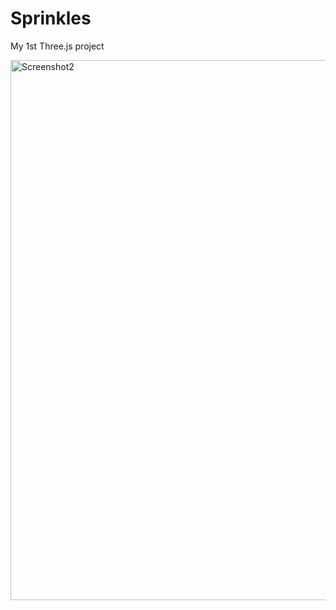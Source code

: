 # Sprinkles
My 1st Three.js project

<img width="864" alt="Screenshot2" src="https://user-images.githubusercontent.com/71729529/228597179-ba7dc784-1b70-4e74-be13-894ab8ed6b1a.PNG">
